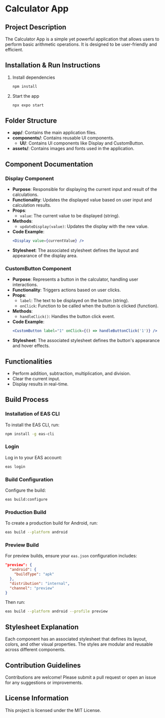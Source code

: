 # Calculator App

## Project Description
The Calculator App is a simple yet powerful application that allows users to perform basic arithmetic operations. It is designed to be user-friendly and efficient.

## Installation & Run Instructions
1. Install dependencies
   ```bash
   npm install
   ```
2. Start the app
   ```bash
   npx expo start
   ```

## Folder Structure
- **app/**: Contains the main application files.
- **components/**: Contains reusable UI components.
  - **UI/**: Contains UI components like Display and CustomButton.
- **assets/**: Contains images and fonts used in the application.

## Component Documentation

### Display Component
- **Purpose**: Responsible for displaying the current input and result of the calculations.
- **Functionality**: Updates the displayed value based on user input and calculation results.
- **Props**:
  - `value`: The current value to be displayed (string).
- **Methods**: 
  - `updateDisplay(value)`: Updates the display with the new value.
- **Code Example**:
  ```jsx
  <Display value={currentValue} />
  ```
- **Stylesheet**: The associated stylesheet defines the layout and appearance of the display area.

### CustomButton Component
- **Purpose**: Represents a button in the calculator, handling user interactions.
- **Functionality**: Triggers actions based on user clicks.
- **Props**:
  - `label`: The text to be displayed on the button (string).
  - `onClick`: Function to be called when the button is clicked (function).
- **Methods**: 
  - `handleClick()`: Handles the button click event.
- **Code Example**:
  ```jsx
  <CustomButton label="1" onClick={() => handleButtonClick('1')} />
  ```
- **Stylesheet**: The associated stylesheet defines the button's appearance and hover effects.

## Functionalities
- Perform addition, subtraction, multiplication, and division.
- Clear the current input.
- Display results in real-time.

## Build Process
### Installation of EAS CLI
To install the EAS CLI, run:
```bash
npm install -g eas-cli
```

### Login
Log in to your EAS account:
```bash
eas login
```

### Build Configuration
Configure the build:
```bash
eas build:configure
```

### Production Build
To create a production build for Android, run:
```bash
eas build --platform android
```

### Preview Build
For preview builds, ensure your `eas.json` configuration includes:
```json
"preview": {
  "android": {
    "buildType": "apk"
  },
  "distribution": "internal",
  "channel": "preview"   
}
```
Then run:
```bash
eas build --platform android --profile preview
```

## Stylesheet Explanation
Each component has an associated stylesheet that defines its layout, colors, and other visual properties. The styles are modular and reusable across different components.

## Contribution Guidelines
Contributions are welcome! Please submit a pull request or open an issue for any suggestions or improvements.

## License Information
This project is licensed under the MIT License.
